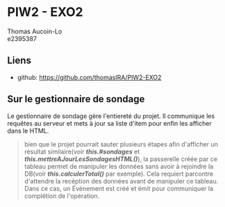 
# PIW2 - EXO2

Thomas Aucoin-Lo  
e2395387


## Liens

- github: https://github.com/thomasIRA/PIW2-EXO2

## Sur le gestionnaire de sondage

Le gestionnaire de sondage gère l'entiereté du projet. Il communique les requêtes au serveur et mets à jour sa liste d'item pour enfin les afficher dans le HTML.

> bien que le projet pourrait sauter plusieurs étapes afin d'afficher un résultat similaire(voir ***this.#sondages*** et ***this.mettreAJourLesSondagesHTML()***), la passerelle créée par ce tableau permet de manipuler les données sans avoir à rejoindre la DB(voir ***this.calculerTotal()*** par exemple). Cela requiert parcontre d'attendre la recéption des données avant de manipuler ce tableau. Dans ce cas, un Événement est créé et émit pour communiquer la complétion de l'opération. 